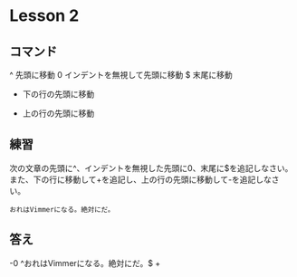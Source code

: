 # Lesson 2
## コマンド
^ 先頭に移動
0 インデントを無視して先頭に移動
$ 末尾に移動
+ 下の行の先頭に移動
- 上の行の先頭に移動

## 練習
次の文章の先頭に^、インデントを無視した先頭に0、末尾に$を追記しなさい。
また、下の行に移動して+を追記し、上の行の先頭に移動して-を追記しなさい。

    おれはVimmerになる。絶対にだ。

## 答え
-0    ^おれはVimmerになる。絶対にだ。$
+
